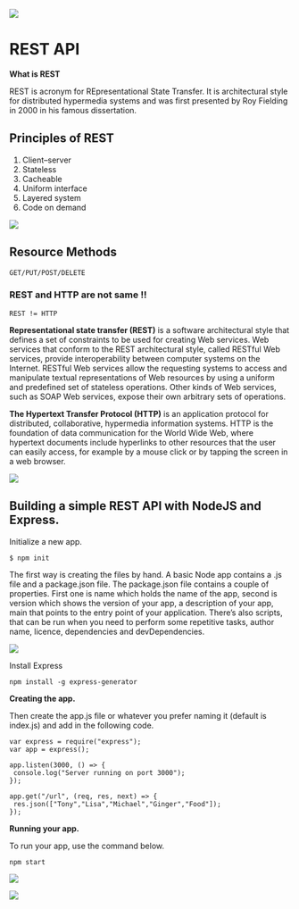 ![](https://bs-uploads.toptal.io/blackfish-uploads/blog/post/seo/og_image_file/og_image/15921/secure-rest-api-in-nodejs-18f43b3033c239da5d2525cfd9fdc98f.png)

# REST API

**What is REST**

REST is acronym for REpresentational State Transfer. It is architectural style for distributed hypermedia systems and was first presented by Roy Fielding in 2000 in his famous dissertation.

## Principles of REST
1. Client–server
1. Stateless
1. Cacheable
1. Uniform interface
1. Layered system
1. Code on demand


![](https://miro.medium.com/max/1400/1*0FIp39abgnRjOWfJ5XUYqw.png)
## Resource Methods
```
GET/PUT/POST/DELETE
```


### REST and HTTP are not same !!

```
REST != HTTP
```

**Representational state transfer (REST)** is a software architectural style that defines a set of constraints to be used for creating Web services. Web services that conform to the REST architectural style, called RESTful Web services, provide interoperability between computer systems on the Internet. RESTful Web services allow the requesting systems to access and manipulate textual representations of Web resources by using a uniform and predefined set of stateless operations. Other kinds of Web services, such as SOAP Web services, expose their own arbitrary sets of operations.


**The Hypertext Transfer Protocol (HTTP)** is an application protocol for distributed, collaborative, hypermedia information systems. HTTP is the foundation of data communication for the World Wide Web, where hypertext documents include hyperlinks to other resources that the user can easily access, for example by a mouse click or by tapping the screen in a web browser.

![](https://miro.medium.com/max/1400/1*uPL1uCtLBRSk6akPL2hNzg.jpeg)

## Building a simple REST API with NodeJS and Express.

Initialize a new app.
```
$ npm init
```

The first way is creating the files by hand. A basic Node app contains a .js file and a package.json file. The package.json file contains a couple of properties. First one is name which holds the name of the app, second is version which shows the version of your app, a description of your app, main that points to the entry point of your application. There’s also scripts, that can be run when you need to perform some repetitive tasks, author name, licence, dependencies and devDependencies.

![](https://miro.medium.com/max/1378/1*QT5b9eOqn5v72ugV1g20SA.png)


Install Express
```
npm install -g express-generator
```


**Creating the app.**

Then create the app.js file or whatever you prefer naming it (default is index.js) and add in the following code.

```
var express = require("express");
var app = express();

app.listen(3000, () => {
 console.log("Server running on port 3000");
});

app.get("/url", (req, res, next) => {
 res.json(["Tony","Lisa","Michael","Ginger","Food"]);
});

```


**Running your app.**

To run your app, use the command below.

```
npm start
```

![](https://miro.medium.com/max/838/1*24KMq7_k8HcVqcnEcT9JGw.png)

![](https://miro.medium.com/max/820/1*Ko5sTgBu8I6CIU8ASkAPFQ.png)